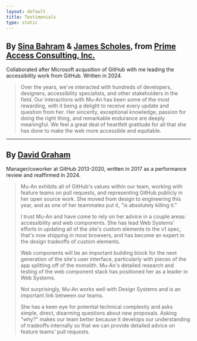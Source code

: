 ```yaml
---
layout: default
title: Testimonials
type: static
---
```


## By [Sina Bahram](http://www.sinabahram.com) & [James Scholes](https://bsky.app/profile/jscholes.bsky.social), from [Prime Access Consulting, Inc.](https://www.pac.bz/)
Collaborated after Microsoft acqusition of GitHub with me leading the accessibility work from GitHub. Written in 2024.

> Over the years, we've interacted with hundreds of developers, designers, accessibility specialists, and other stakeholders in the field. Our interactions with Mu-An has been some of the most rewarding, with it being a delight to receive every update and question from her. Her sincerity, exceptional knowledge, passion for doing the right thing, and remarkable endurance are deeply meaningful. We feel a great deal of heartfelt gratitude for all that she has done to make the web more accessible and equitable.

---

## By [David Graham](https://github.com/dgraham)
Manager/coworker at GitHub 2013-2020, written in 2017 as a performance review and reaffirmed in 2024.

> Mu-An exhibits all of GitHub's values within our team, working with feature teams on pull requests, and representing GitHub publicly in her open source work. She moved from design to engineering this year, and as one of her teammates put it, "is absolutely killing it."
> 
> I trust Mu-An and have come to rely on her advice in a couple areas: accessibility and web components. She has lead Web Systems' efforts in updating all of the site's custom elements to the v1 spec, that's now shipping in most browsers, and has become an expert in the design tradeoffs of custom elements.
> 
> Web components will be an important building block for the next generation of the site's user interface, particularly with pieces of the app splitting off of the monolith. Mu-An's detailed research and testing of the web component stack has positioned her as a leader in Web Systems.
> 
> Not surprisingly, Mu-An works well with Design Systems and is an important link between our teams.
> 
> She has a keen eye for potential technical complexity and asks simple, direct, disarming questions about new proposals. Asking "why?" makes our team better because it develops our understanding of tradeoffs internally so that we can provide detailed advice on feature teams' pull requests.
